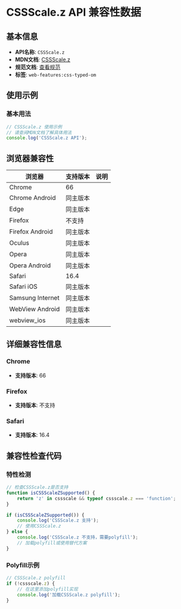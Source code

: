 # CSSScale.z API 兼容性数据

## 基本信息

- **API名称**: `CSSScale.z`
- **MDN文档**: [CSSScale.z](https://developer.mozilla.org/docs/Web/API/CSSScale/z)
- **规范文档**: [查看规范](https://drafts.css-houdini.org/css-typed-om/#dom-cssscale-z)
- **标签**: `web-features:css-typed-om`

## 使用示例

### 基本用法

```javascript
// CSSScale.z 使用示例
// 请查阅MDN文档了解具体用法
console.log('CSSScale.z API');
```

## 浏览器兼容性

| 浏览器 | 支持版本 | 说明 |
|--------|----------|------|
| Chrome | 66 |  |
| Chrome Android | 同主版本 |  |
| Edge | 同主版本 |  |
| Firefox | 不支持 |  |
| Firefox Android | 同主版本 |  |
| Oculus | 同主版本 |  |
| Opera | 同主版本 |  |
| Opera Android | 同主版本 |  |
| Safari | 16.4 |  |
| Safari iOS | 同主版本 |  |
| Samsung Internet | 同主版本 |  |
| WebView Android | 同主版本 |  |
| webview_ios | 同主版本 |  |

## 详细兼容性信息

### Chrome

- **支持版本**: 66

### Firefox

- **支持版本**: 不支持

### Safari

- **支持版本**: 16.4

## 兼容性检查代码

### 特性检测

```javascript
// 检查CSSScale.z是否支持
function isCSSScaleZSupported() {
    return 'z' in cssscale && typeof cssscale.z === 'function';
}

if (isCSSScaleZSupported()) {
    console.log('CSSScale.z 支持');
    // 使用CSSScale.z
} else {
    console.log('CSSScale.z 不支持，需要polyfill');
    // 加载polyfill或使用替代方案
}
```

### Polyfill示例

```javascript
// CSSScale.z polyfill
if (!cssscale.z) {
    // 在这里添加polyfill实现
    console.log('加载CSSScale.z polyfill');
}
```


